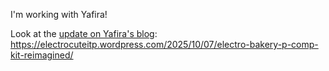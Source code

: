 I'm working with Yafira! 

Look at the [update on Yafira's blog](https://electrocuteitp.wordpress.com/2025/10/07/electro-bakery-p-comp-kit-reimagined/): https://electrocuteitp.wordpress.com/2025/10/07/electro-bakery-p-comp-kit-reimagined/
